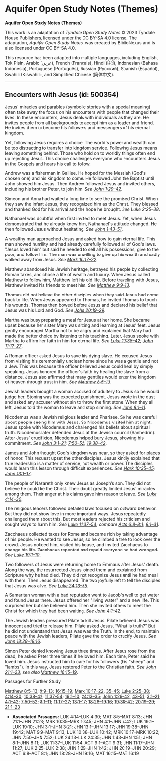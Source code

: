 # Aquifer Open Study Notes (Themes)

**Aquifer Open Study Notes (Themes)**

This work is an adaptation of *Tyndale Open Study Notes* © 2023 Tyndale House Publishers, licensed under the CC BY\-SA 4\.0 license. The adaptation, *Aquifer Open Study Notes*, was created by BiblioNexus and is also licensed under CC BY\-SA 4\.0\.

This resource has been adapted into multiple languages, including English, Tok Pisin, Arabic (عربي), French (Français), Hindi (हिंदी), Indonesian (Bahasa Indonesia), Portuguese (Português), Russian (Русский), Spanish (Español), Swahili (Kiswahili), and Simplified Chinese (简体中文).



--------------------------------

## Encounters with Jesus (id: 500354)

Jesus' miracles and parables (symbolic stories with a special meaning) often take away the focus on his encounters with people that changed their lives. In these encounters, Jesus deals with individuals as they are. He invites people from all backgrounds to accept him as a leader and friend. He invites them to become his followers and messengers of his eternal kingdom. 

Yet, following Jesus requires a choice. The world's power and wealth can be too distracting to transfer into kingdom service. Following Jesus means leaving something behind. Those who hold on to worldly things often end up rejecting Jesus. This choice challenges everyone who encounters Jesus in the Gospels and hears his call to follow.

Andrew was a fisherman in Galilee. He hoped for the Messiah (God's chosen one) and his kingdom to come. He followed John the Baptist until John showed him Jesus. Then Andrew followed Jesus and invited others, including his brother Peter, to join him. *See* [*John 1:29–42*](https://ref.ly/John1:29-John1:42).

Simeon and Anna had waited a long time to see the promised Christ. When they saw the infant Jesus, they recognized him as the Christ. They blessed and thanked God for his arrival and the hope he brought. *See* [*Luke 2:25–38*](https://ref.ly/Luke2:25-Luke2:38).

Nathanael was doubtful when first invited to meet Jesus. Yet, when Jesus demonstrated that he already knew him, Nathanael's attitude changed. He then followed Jesus without hesitating. *See* [*John 1:43–51*](https://ref.ly/John1:43-John1:51).

A wealthy man approached Jesus and asked how to gain eternal life. This man showed humility and had already carefully followed all of God's laws. "Jesus loved him" but said he needed to sell all his possessions, give to the poor, and follow him. The man was unwilling to give up his wealth and sadly walked away from Jesus. *See* [*Mark 10:17–22*](https://ref.ly/Mark10:17-Mark10:22).

Matthew abandoned his Jewish heritage, betrayed his people by collecting Roman taxes, and chose a life of wealth and luxury. When Jesus called Matthew to follow him, Matthew left his old life. Before traveling with Jesus, Matthew invited his friends to meet him. *See* [*Matthew 9:9–13*](https://ref.ly/Matt9:9-Matt9:13).

Thomas did not believe the other disciples when they said Jesus had come back to life. When Jesus appeared to Thomas, he invited Thomas to touch his wounds. Thomas then bowed before Jesus and declared his belief that Jesus was his Lord and God. *See* [*John 20:19–29*](https://ref.ly/John20:19-John20:29).

Martha was busy preparing a meal for Jesus at her home. She became upset because her sister Mary was sitting and learning at Jesus’ feet. Jesus gently encouraged Martha not to be angry and explained that Mary had made the better choice by listening to his teaching. Later, Jesus spoke with Martha to affirm her faith in him for eternal life. *See* [*Luke 10:38–42*](https://ref.ly/Luke10:38-Luke10:42)*;* [*John 11:17–27*](https://ref.ly/John11:17-John11:27).

A Roman officer asked Jesus to save his dying slave. He excused Jesus from visiting his ceremonially unclean home since he was a gentile and not a Jew. This was because the officer believed Jesus could heal by simply speaking. Jesus honored the officer's faith by healing the slave from a distance. Jesus also affirmed that many gentiles would enter the kingdom of heaven through trust in him. *See* [*Matthew 8:5–13*](https://ref.ly/Matt8:5-Matt8:13).

Jewish leaders brought a woman accused of adultery to Jesus so he would judge her. Stoning was the expected punishment. Jesus wrote in the dust and asked any accuser without sin to throw the first stone. When they all left, Jesus told the woman to leave and stop sinning. *See* [*John 8:1–11*](https://ref.ly/John8:1-John8:11).

Nicodemus was a Jewish religious leader and Pharisee. So he was careful about people seeing him with Jesus. So Nicodemus visited him at night. Jesus spoke with Nicodemus and challenged his beliefs about spiritual truth. Nicodemus later defended Jesus at the Jewish council (Sanhedrin). After Jesus' crucifixion, Nicodemus helped bury Jesus, showing his commitment. *See* [*John 3:1–21*](https://ref.ly/John3:1-John3:21)*;* [*7:50–52*](https://ref.ly/John7:50-John7:52)*;* [*19:38–42*](https://ref.ly/John19:38-John19:42).

James and John thought God's kingdom was near, so they asked for places of honor. This request upset the other disciples. Jesus kindly explained that true leadership is a matter of service, not wealth or power. The disciples would learn this lesson through difficult experiences. *See* [*Mark 10:35–45*](https://ref.ly/Mark10:35-Mark10:45)*;* [*John 13:1–17*](https://ref.ly/John13:1-John13:17).

The people of Nazareth only knew Jesus as Joseph’s son. They did not believe he could be the Christ. Their doubt greatly limited Jesus’ miracles among them. Their anger at his claims gave him reason to leave. *See* [*Luke 4:14–30*](https://ref.ly/Luke4:14-Luke4:30).

The religious leaders followed detailed laws focused on outward behavior. But they did not show love in more important ways. Jesus repeatedly challenged them about this. But most leaders rejected his criticism and sought ways to harm him. *See* [*Luke 11:37–54*](https://ref.ly/Luke11:37-Luke11:54)*; compare* [*Acts 6:8–8:1*](https://ref.ly/Acts6:8-Acts8:1)*;* [*9:1–31*](https://ref.ly/Acts9:1-Acts9:31).

Zacchaeus collected taxes for Rome and became rich by taking advantage of his people. He wanted to see Jesus, so he climbed a tree to look over the crowd. Jesus noticed him, visited his house, and invited Zacchaeus to change his life. Zacchaeus repented and repaid everyone he had wronged. *See* [*Luke 19:1–10*](https://ref.ly/Luke19:1-Luke19:10).

Two followers of Jesus were returning home to Emmaus after Jesus' death. Along the way, the resurrected Jesus joined them and explained from Scripture why he had died. They did not recognize Jesus until he had meal with them. Then Jesus disappeared. The two joyfully left to tell the disciples that Jesus was alive. *See* [*Luke 24:13–35*](https://ref.ly/Luke24:13-Luke24:35).

A Samaritan woman with a bad reputation went to Jacob's well to get water and found Jesus there. Jesus offered her "living water" and a new life. This surprised her but she believed him. Then she invited others to meet the Christ for which they had been waiting. *See* [*John 4:1–42*](https://ref.ly/John4:1-John4:42).

The Jewish leaders pressured Pilate to kill Jesus. Pilate believed Jesus was innocent and tried to release him. Pilate asked Jesus, “What is truth?” But he did not understand that Jesus was was the Truth. In the end, to maintain peace with the Jewish leaders, Pilate gave the order to crucify Jesus. *See* [*John 18:28–19:16*](https://ref.ly/John18:28-John19:16).

Simon Peter denied knowing Jesus three times. After Jesus rose from the dead, he asked Peter three times if he loved him. Each time, Peter said he loved him. Jesus instructed him to care for his followers (his "sheep" and "lambs"). In this way, Jesus restored Peter to the Christian faith. *See* [*John 21:1–23*](https://ref.ly/John21:1-John21:23)*; see also* [*Matthew 16:15–19*](https://ref.ly/Matt16:15-Matt16:19).

Passages for Further Study

[Matthew 8:5–13](https://ref.ly/Matt8:5-Matt8:13); [9:9–13](https://ref.ly/Matt9:9-Matt9:13); [16:15–19](https://ref.ly/Matt16:15-Matt16:19); [Mark 10:17–22](https://ref.ly/Mark10:17-Mark10:22), [35–45](https://ref.ly/Mark10:35-Mark10:45); [Luke 2:25–38](https://ref.ly/Luke2:25-Luke2:38); [4:14–30](https://ref.ly/Luke4:14-Luke4:30); [10:38–42](https://ref.ly/Luke10:38-Luke10:42); [11:37–54](https://ref.ly/Luke11:37-Luke11:54); [19:1–10](https://ref.ly/Luke19:1-Luke19:10); [24:13–35](https://ref.ly/Luke24:13-Luke24:35); [John 1:29–42](https://ref.ly/John1:29-John1:42), [43–51](https://ref.ly/John1:43-John1:51); [3:1–21](https://ref.ly/John3:1-John3:21); [4:1–42](https://ref.ly/John4:1-John4:42); [7:50–52](https://ref.ly/John7:50-John7:52); [8:1–11](https://ref.ly/John8:1-John8:11); [11:17–27](https://ref.ly/John11:17-John11:27); [13:1–17](https://ref.ly/John13:1-John13:17); [18:28–19:16](https://ref.ly/John18:28-John19:16); [19:38–42](https://ref.ly/John19:38-John19:42); [20:19–29](https://ref.ly/John20:19-John20:29); [21:1–23](https://ref.ly/John21:1-John21:23)

* **Associated Passages:** LUK 4:14–LUK 4:30; MAT 8:5–MAT 8:13; JHN 21:1–JHN 21:23; MRK 10:35–MRK 10:45; JHN 4:1–JHN 4:42; LUK 19:1–LUK 19:10; JHN 3:1–JHN 3:21; JHN 13:1–JHN 13:17; JHN 19:38–JHN 19:42; MAT 9:9–MAT 9:13; LUK 10:38–LUK 10:42; MRK 10:17–MRK 10:22; JHN 7:50–JHN 7:52; LUK 24:13–LUK 24:35; JHN 1:43–JHN 1:51; JHN 8:1–JHN 8:11; LUK 11:37–LUK 11:54; ACT 9:1–ACT 9:31; JHN 11:17–JHN 11:27; LUK 2:25–LUK 2:38; JHN 1:29–JHN 1:42; JHN 20:19–JHN 20:29; ACT 6:8–ACT 8:1; JHN 18:28–JHN 19:16; MAT 16:15–MAT 16:19

